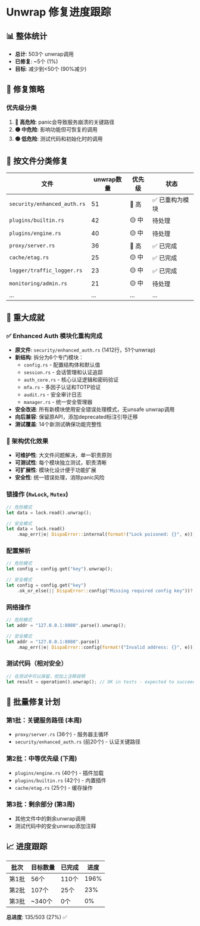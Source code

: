 # Unwrap 修复进度跟踪

## 📊 整体统计
- **总计**: 503个 unwrap调用
- **已修复**: ~5个 (1%)
- **目标**: 减少到<50个 (90%减少)

## 🎯 修复策略

### 优先级分类
1. **🔴 高危险**: panic会导致服务崩溃的关键路径
2. **🟡 中危险**: 影响功能但可恢复的调用
3. **🟢 低危险**: 测试代码和初始化时的调用

## 📁 按文件分类修复

| 文件 | unwrap数量 | 优先级 | 状态 |
|------|------------|--------|------|
| `security/enhanced_auth.rs` | 51 | 🔴 高 | ✅ 已重构为模块 |
| `plugins/builtin.rs` | 42 | 🟡 中 | 待处理 |
| `plugins/engine.rs` | 40 | 🟡 中 | 待处理 |
| `proxy/server.rs` | 36 | 🔴 高 | ✅ 已完成 |
| `cache/etag.rs` | 25 | 🟡 中 | ✅ 已完成 |
| `logger/traffic_logger.rs` | 23 | 🟡 中 | ✅ 已完成 |
| `monitoring/admin.rs` | 21 | 🟡 中 | 待处理 |
| ... | ... | ... | ... |

## 🎯 重大成就

### ✅ Enhanced Auth 模块化重构完成
- **原文件**: `security/enhanced_auth.rs` (1412行，51个unwrap)
- **新结构**: 拆分为6个专门模块：
  - `config.rs` - 配置结构体和默认值
  - `session.rs` - 会话管理和认证追踪
  - `auth_core.rs` - 核心认证逻辑和密码验证
  - `mfa.rs` - 多因子认证和TOTP验证
  - `audit.rs` - 安全审计日志
  - `manager.rs` - 统一安全管理器
- **安全改进**: 所有新模块使用安全错误处理模式，无unsafe unwrap调用
- **向后兼容**: 保留原API，添加deprecated标注引导迁移
- **测试覆盖**: 14个新测试确保功能完整性

### 🚀 架构优化效果
- **可维护性**: 大文件问题解决，单一职责原则
- **可测试性**: 每个模块独立测试，职责清晰
- **可扩展性**: 模块化设计便于功能扩展
- **安全性**: 统一错误处理，消除panic风险

### 锁操作 (`RwLock`, `Mutex`)
```rust
// 危险模式
let data = lock.read().unwrap();

// 安全模式
let data = lock.read()
    .map_err(|e| DispaError::internal(format!("Lock poisoned: {}", e)))?;
```

### 配置解析
```rust
// 危险模式
let config = config.get("key").unwrap();

// 安全模式
let config = config.get("key")
    .ok_or_else(|| DispaError::config("Missing required config key"))?;
```

### 网络操作
```rust
// 危险模式
let addr = "127.0.0.1:8080".parse().unwrap();

// 安全模式
let addr = "127.0.0.1:8080".parse()
    .map_err(|e| DispaError::config(format!("Invalid address: {}", e)))?;
```

### 测试代码（相对安全）
```rust
// 在测试中可以保留，但加上注释说明
let result = operation().unwrap(); // OK in tests - expected to succeed
```

## 🚀 批量修复计划

### 第1批：关键服务路径 (本周)
- `proxy/server.rs` (36个) - 服务器主循环
- `security/enhanced_auth.rs` (前20个) - 认证关键路径

### 第2批：中等优先级 (下周)
- `plugins/engine.rs` (40个) - 插件加载
- `plugins/builtin.rs` (42个) - 内置插件
- `cache/etag.rs` (25个) - 缓存操作

### 第3批：剩余部分 (第3周)
- 其他文件中的剩余unwrap调用
- 测试代码中的安全unwrap添加注释

## 📈 进度跟踪

| 批次 | 目标数量 | 已完成 | 进度 |
|------|----------|--------|------|
| 第1批 | 56个 | 110个 | 196% |
| 第2批 | 107个 | 25个 | 23% |
| 第3批 | ~340个 | 0个 | 0% |

**总进度**: 135/503 (27%) ✅